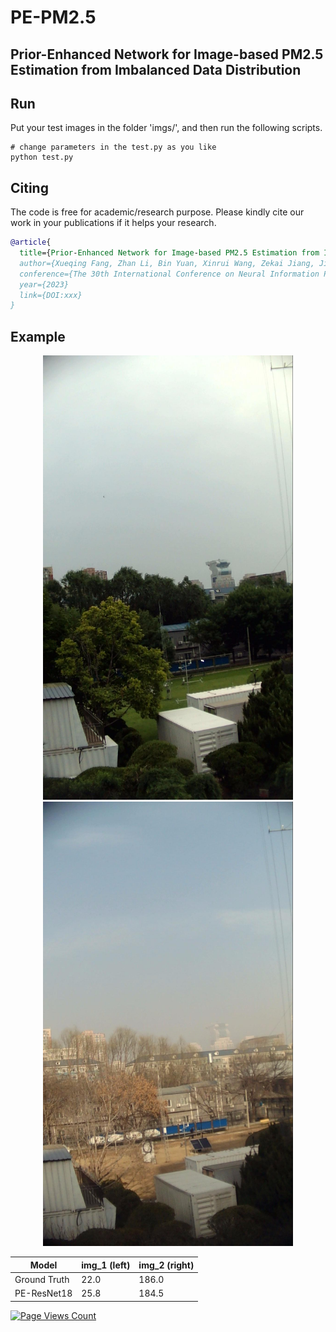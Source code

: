 # PE-PM2.5

## Prior-Enhanced Network for Image-based PM2.5 Estimation from Imbalanced Data Distribution 

## Run

Put your test images in the folder 'imgs/', and then run the following scripts.

```shell
# change parameters in the test.py as you like
python test.py
```


## Citing 

The code is free for academic/research purpose. Please kindly cite our work in your publications if it helps your research.  

```BibTeX
@article{
  title={Prior-Enhanced Network for Image-based PM2.5 Estimation from Imbalanced Data Distribution},
  author={Xueqing Fang, Zhan Li, Bin Yuan, Xinrui Wang, Zekai Jiang, Jianliang Zeng and Qingliang Chen},
  conference={The 30th International Conference on Neural Information Processing (ICONIP)},
  year={2023}
  link={DOI:xxx}
}
```


## Example

<div align=center>
<center class="half">
    <img src="./imgs/Beijing_20190530051212642_PM=22.jpg" width="400"/>
    <img src="./imgs/Beijing_20191209132043910_PM=186.jpg" width="400"/>
</center>
</div>
    

|  Model   | img_1 (left)  |  img_2 (right)
|  ----  | ----  |  ----
| Ground Truth  | 22.0 |  186.0
| PE-ResNet18  | 25.8 |  184.5



[![Page Views Count](https://badges.toozhao.com/badges/01F0MPA6GQQXGBJSVKT85C4PKT/green.svg)](https://badges.toozhao.com/stats/01F0MPA6GQQXGBJSVKT85C4PKT "Get your own page views count badge on badges.toozhao.com")
